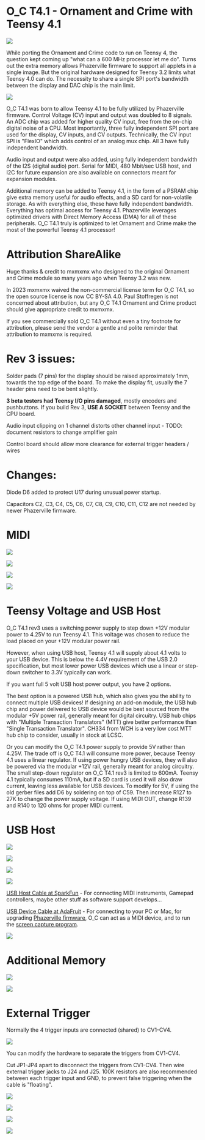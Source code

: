 # O_C T4.1 - Ornament and Crime with Teensy 4.1

![](docs/main_with_expansions.jpg)

While porting the Ornament and Crime code to run on Teensy 4, the question kept
coming up "what can a 600 MHz processor let me do".  Turns out the extra memory
allows Phazerville firmware to support all applets in a single image.  But the
original hardware designed for Teensy 3.2 limits what Teensy 4.0 can do.  The
necessity to share a single SPI port's bandwidth between the display and DAC
chip is the main limit.

![](docs/block_diagram.png)

O_C T4.1 was born to allow Teensy 4.1 to be fully utilized by Phazerville
firmware.  Control Voltage (CV) input and output was doubled to 8 signals.
An ADC chip was added for higher quality CV input, free from the on-chip
digital noise of a CPU.  Most importantly, three fully independent SPI port
are used for the display, CV inputs, and CV outputs.  Technically, the CV
input SPI is "FlexIO" which adds control of an analog mux chip.  All 3 have
fully independent bandwidth.

Audio input and output were also added, using fully independent bandwidth
of the I2S (digital audio) port.  Serial for MIDI, 480 Mbit/sec USB host,
and I2C for future expansion are also available on connectors meant for
expansion modules.

Additional memory can be added to Teensy 4.1, in the form of a PSRAM chip
give extra memory useful for audio effects, and a SD card for non-volatile
storage.  As with everything else, these have fully independent bandwidth.
Everything has optimal access for Teensy 4.1.  Phazerville leverages
optimized drivers with Direct Memory Access (DMA) for all of these peripherals.
O_C T4.1 truly is optimized to let Ornament and Crime make the most of
the powerful Teensy 4.1 processor!


# Attribution ShareAlike

Huge thanks & credit to mxmxmx who designed to the original Ornament and Crime module
so many years ago when Teensy 3.2 was new.

In 2023 mxmxmx waived the non-commercial license term for O_C T4.1, so the open source
license is now CC BY-SA 4.0.  Paul Stoffregen is not concerned about attribution,
but any O_C T4.1 Ornament and Crime product should give appropriate credit to mxmxmx.

If you see commercially sold O_C T4.1 without even a tiny footnote for attribution,
please send the vendor a gentle and polite reminder that attribution to mxmxmx is
required.


# Rev 3 issues:

Solder pads (7 pins) for the display should be raised approximately 1mm, towards the
top edge of the board.  To make the display fit, usually the 7 header pins need to
be bent slightly.

**3 beta testers had Teensy I/O pins damaged**, mostly encoders and pushbuttons.  If you build Rev 3, **USE A SOCKET** between Teensy and the CPU board.

Audio input clipping on 1 channel distorts other channel input - TODO: document resistors to change amplifier gain

Control board should allow more clearance for external trigger headers / wires


# Changes:

Diode D6 added to protect U17 during unusual power startup.

Capacitors C2, C3, C4, C5, C6, C7, C8, C9, C10, C11, C12 are not needed by newer Phazerville firmware.

# MIDI

![](docs/expansion_panel.jpg)

![](docs/midi_din5_pinout.png)

![](docs/midi_din5_wiring.png)

![](docs/midi_din5_wiring2.jpg)


# Teensy Voltage and USB Host

O_C T4.1 rev3 uses a switching power supply to step down +12V modular power to
4.25V to run Teensy 4.1.  This voltage was chosen to reduce the load placed on
your +12V modular power rail.

However, when using USB host, Teensy 4.1 will supply about 4.1 volts to your
USB device.  This is below the 4.4V requirement of the USB 2.0 specification,
but most lower power USB devices which use a linear or step-down switcher to
3.3V typically can work.

If you want full 5 volt USB host power output, you have 2 options.

The best option is a powered USB hub, which also gives you the ability to
connect multiple USB devices!  If designing an add-on module, the USB hub chip
and power delivered to USB device would be best sourced from the modular +5V
power rail, generally meant for digital circuitry.  USB hub chips with
"Multiple Transaction Translators" (MTT) give better performance than "Single
Transaction Translator".  CH334 from WCH is a very low cost MTT hub chip
to consider, usually in stock at LCSC.

Or you can modify the O_C T4.1 power supply to provide 5V rather than 4.25V.
The trade off is O_C T4.1 will consume more power, because Teensy 4.1 uses
a linear regulator.  If using power hungry USB devices, they will also be
powered via the modular +12V rail, generally meant for analog circuitry.
The small step-down regulator on O_C T4.1 rev3 is limited to 600mA.  Teensy
4.1 typically consumes 110mA, but if a SD card is used it will also draw
current, leaving less available for USB devices.
To modify for 5V, if using the old gerber files add D6 by soldering on top
of C59.  Then increase R127 to 27K to change the power supply voltage.  If
using MIDI OUT, change R139 and R140 to 120 ohms for proper MIDI current.


# USB Host

![](docs/usb_host_teensy41.jpg)

![](docs/usb_host_right_angle_header.jpg)

![](docs/usb_host_gamepad.jpg)

![](docs/usb_host_midi_LPD8.jpg)

[USB Host Cable at SparkFun](https://www.sparkfun.com/usb-host-cable-for-teensy-4-1-and-teensy-3-6.html) - For connecting MIDI instruments, Gamepad controllers, maybe other stuff as software support develops...

[USB Device Cable at AdaFruit](https://www.adafruit.com/product/937) - For connecting to your PC or Mac, for upgrading [Phazerville firmware](https://github.com/djphazer/O_C-Phazerville), O_C can act as a MIDI device, and to run the [screen capture program](https://github.com/PaulStoffregen/Phazerville-Screen-Capture).

![](docs/expansion_panel_back.jpg)


# Additional Memory

![](docs/psram_chip.jpg)

![](docs/psram_chip2.jpg)


# External Trigger

Normally the 4 trigger inputs are connected (shared) to CV1-CV4.


![](pcb/external_triggers.png)

You can modify the hardware to separate the triggers from CV1-CV4.

Cut JP1-JP4 apart to disconnect the triggers from CV1-CV4.  Then
wire external trigger jacks to J24 and J25.  100K resistors are
also recommended between each trigger input and GND, to prevent
false triggering when the cable is "floating".

![](docs/ext_trigger_pcb2.jpg)

![](docs/ext_trigger_pcb.png)

![](docs/ext_trigger_schematic_default.png)

![](docs/ext_trigger_schematic.png)



